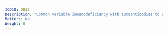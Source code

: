 ```yaml
---
ICD10: D832
Description: "Common variable immunodeficiency with autoantibodies to B- or T-cells"
Matters: No
Weight: 0
---
```


